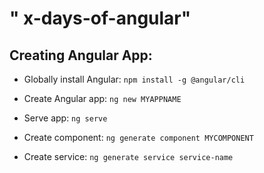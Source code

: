 # " x-days-of-angular" 

## Creating Angular App:
- Globally install Angular:
`` npm install -g @angular/cli ``

- Create Angular app:
`` ng new MYAPPNAME ``
    
- Serve app:
`` ng serve ``
    
- Create component:
`` ng generate component MYCOMPONENT ``

- Create service:
`` ng generate service service-name ``




